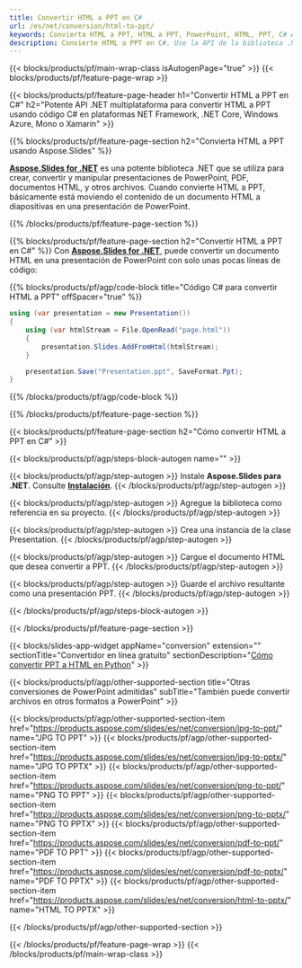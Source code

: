 ```yaml
---
title: Convertir HTML a PPT en C#
url: /es/net/conversion/html-to-ppt/
keywords: Convierta HTML a PPT, HTML a PPT, PowerPoint, HTML, PPT, C# API, Biblioteca .NET
description: Convierte HTML a PPT en C#. Use la API de la biblioteca .NET para convertir HTML a PowerPoint
---
```


{{< blocks/products/pf/main-wrap-class isAutogenPage="true" >}}
{{< blocks/products/pf/feature-page-wrap >}}

{{< blocks/products/pf/feature-page-header h1="Convertir HTML a PPT en C#" h2="Potente API .NET multiplataforma para convertir HTML a PPT usando código C# en plataformas NET Framework, .NET Core, Windows Azure, Mono o Xamarin" >}}

{{% blocks/products/pf/feature-page-section h2="Convierta HTML a PPT usando Aspose.Slides" %}}

[**Aspose.Slides for .NET**](https://products.aspose.com/slides/es/net/) es una potente biblioteca .NET que se utiliza para crear, convertir y manipular presentaciones de PowerPoint, PDF, documentos HTML, y otros archivos. Cuando convierte HTML a PPT, básicamente está moviendo el contenido de un documento HTML a diapositivas en una presentación de PowerPoint.

{{% /blocks/products/pf/feature-page-section %}}


{{% blocks/products/pf/feature-page-section  h2="Convertir HTML a PPT en C#" %}}
Con [**Aspose.Slides for .NET**](https://products.aspose.com/slides/es/net/), puede convertir un documento HTML en una presentación de PowerPoint con solo unas pocas líneas de código:

{{% blocks/products/pf/agp/code-block title="Código C# para convertir HTML a PPT" offSpacer="true" %}}
```cs
using (var presentation = new Presentation())
{
    using (var htmlStream = File.OpenRead("page.html"))
    {
        presentation.Slides.AddFromHtml(htmlStream);
    }

    presentation.Save("Presentation.ppt", SaveFormat.Ppt);
}
```
{{% /blocks/products/pf/agp/code-block %}}

{{% /blocks/products/pf/feature-page-section %}}




{{< blocks/products/pf/feature-page-section  h2="Cómo convertir HTML a PPT en C#" >}}


{{< blocks/products/pf/agp/steps-block-autogen name="" >}}


{{< blocks/products/pf/agp/step-autogen >}}
Instale **Aspose.Slides para .NET**. Consulte [**Instalación**](https://docs.aspose.com/slides/net/installation/).
{{< /blocks/products/pf/agp/step-autogen >}}

{{< blocks/products/pf/agp/step-autogen >}}
Agregue la biblioteca como referencia en su proyecto.
{{< /blocks/products/pf/agp/step-autogen >}}

{{< blocks/products/pf/agp/step-autogen >}}
Crea una instancia de la clase Presentation.
{{< /blocks/products/pf/agp/step-autogen >}}

{{< blocks/products/pf/agp/step-autogen >}}
Cargue el documento HTML que desea convertir a PPT.
{{< /blocks/products/pf/agp/step-autogen >}}

{{< blocks/products/pf/agp/step-autogen >}}
Guarde el archivo resultante como una presentación PPT.
{{< /blocks/products/pf/agp/step-autogen >}}


{{< /blocks/products/pf/agp/steps-block-autogen >}}


{{< /blocks/products/pf/feature-page-section >}}




{{< blocks/slides-app-widget  appName="conversion" extension="" sectionTitle="Convertidor en línea gratuito" sectionDescription="[Cómo convertir PPT a HTML en Python](https://products.aspose.com/slides/es/en/python-net/conversion/ppt-to-html/)" >}}

{{< blocks/products/pf/agp/other-supported-section title="Otras conversiones de PowerPoint admitidas" subTitle="También puede convertir archivos en otros formatos a PowerPoint" >}}

{{< blocks/products/pf/agp/other-supported-section-item href="https://products.aspose.com/slides/es/net/conversion/jpg-to-ppt/" name="JPG TO PPT" >}}
{{< blocks/products/pf/agp/other-supported-section-item href="https://products.aspose.com/slides/es/net/conversion/jpg-to-pptx/" name="JPG TO PPTX" >}}
{{< blocks/products/pf/agp/other-supported-section-item href="https://products.aspose.com/slides/es/net/conversion/png-to-ppt/" name="PNG TO PPT" >}}
{{< blocks/products/pf/agp/other-supported-section-item href="https://products.aspose.com/slides/es/net/conversion/png-to-pptx/" name="PNG TO PPTX" >}}
{{< blocks/products/pf/agp/other-supported-section-item href="https://products.aspose.com/slides/es/net/conversion/pdf-to-ppt/" name="PDF TO PPT" >}}
{{< blocks/products/pf/agp/other-supported-section-item href="https://products.aspose.com/slides/es/net/conversion/pdf-to-pptx/" name="PDF TO PPTX" >}}
{{< blocks/products/pf/agp/other-supported-section-item href="https://products.aspose.com/slides/es/net/conversion/html-to-pptx/" name="HTML TO PPTX" >}}


{{< /blocks/products/pf/agp/other-supported-section >}}

{{< /blocks/products/pf/feature-page-wrap >}}
{{< /blocks/products/pf/main-wrap-class >}}